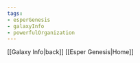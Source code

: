 ```yaml
---
tags:
- esperGenesis
- galaxyInfo
- powerfulOrganization
---
```


[[Galaxy Info|back]] [[Esper Genesis|Home]]